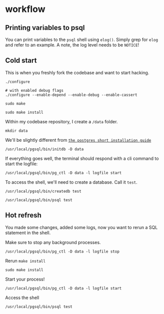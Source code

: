 # workflow


## Printing variables to psql
You can print variables to the `psql` shell using `elog()`. Simply grep for `elog` and refer to an example. A note, the log level needs to be `NOTICE`!


## Cold start
This is when you freshly fork the codebase and want to start hacking.

```shell
./configure

# with enabled debug flags
./configure --enable-depend --enable-debug --enable-cassert
```

```shell
sudo make 
```

```shell
sudo make install
```

Within my codebase repository, I create a `/data` folder.
```shell
mkdir data
```

We'll be slightly different from [`the postgres short installation guide`](https://www.postgresql.org/docs/15/install-short.html)


```shell
/usr/local/pgsql/bin/initdb -D data
```

If everything goes well, the terminal should respond with a cli command to start the logfile:
```shell
/usr/local/pgsql/bin/pg_ctl -D data -l logfile start
```

To access the shell, we'll need to create a database. Call it `test`.
```shell
/usr/local/pgsql/bin/createdb test
```

```shell
/usr/local/pgsql/bin/psql test
```


## Hot refresh
You made some changes, added some logs, now you want to rerun a SQL statement in the shell.

Make sure to stop any background processes. 
```shell
/usr/local/pgsql/bin/pg_ctl -D data -l logfile stop 
```

Rerun `make install`

```shell
sudo make install
```

Start your process!
```shell
/usr/local/pgsql/bin/pg_ctl -D data -l logfile start
```

Access the shell
```shell
/usr/local/pgsql/bin/psql test
```



